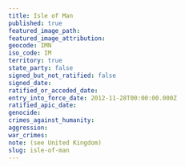```yaml
---
title: Isle of Man
published: true
featured_image_path:
featured_image_attribution:
geocode: IMN
iso_code: IM
territory: true
state_party: false
signed_but_not_ratified: false
signed_date:
ratified_or_acceded_date:
entry_into_force_date: 2012-11-28T00:00:00.000Z
ratified_apic_date:
genocide:
crimes_against_humanity:
aggression:
war_crimes:
note: (see United Kingdom)
slug: isle-of-man
---
```



